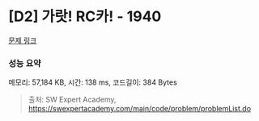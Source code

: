 # [D2] 가랏! RC카! - 1940 

[문제 링크](https://swexpertacademy.com/main/code/problem/problemDetail.do?contestProbId=AV5PjMgaALgDFAUq) 

### 성능 요약

메모리: 57,184 KB, 시간: 138 ms, 코드길이: 384 Bytes



> 출처: SW Expert Academy, https://swexpertacademy.com/main/code/problem/problemList.do